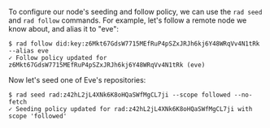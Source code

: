 To configure our node's seeding and follow policy, we can use the `rad seed`
and `rad follow` commands.
For example, let's follow a remote node we know about, and alias it to "eve":

```
$ rad follow did:key:z6Mkt67GdsW7715MEfRuP4pSZxJRJh6kj6Y48WRqVv4N1tRk --alias eve
✓ Follow policy updated for z6Mkt67GdsW7715MEfRuP4pSZxJRJh6kj6Y48WRqVv4N1tRk (eve)
```

Now let's seed one of Eve's repositories:

```
$ rad seed rad:z42hL2jL4XNk6K8oHQaSWfMgCL7ji --scope followed --no-fetch
✓ Seeding policy updated for rad:z42hL2jL4XNk6K8oHQaSWfMgCL7ji with scope 'followed'
```
